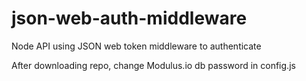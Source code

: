 # json-web-auth-middleware
Node API using JSON web token middleware to authenticate

After downloading repo, change Modulus.io db password in config.js
